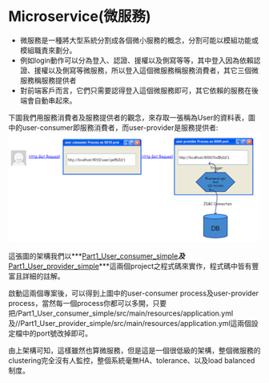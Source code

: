 # Microservice(微服務)
* 微服務是一種將大型系統分割成各個微小服務的概念，分割可能以模組功能或模組職責來劃分。
* 例如login動作可以分為登入、認證、援權以及側寫等等，其中登入因為依賴認證、援權以及側寫等微服務，所以登入這個微服務稱服務消費者，其它三個微服務稱服務提供者
* 對前端客戶而言，它們只需要認得登入這個微服務即可，其它依賴的服務在後端會自動串起來。

下圖我們用服務消費者及服務提供者的觀念，來存取一張稱為User的資料表，圖中的user-consumer即服務消費者，而user-provider是服務提供者:
![image alt text](./md_pic/1.png)

這張圖的架構我們以***[Part1_User_consumer_simple](../Part1_User_consumer_simple/)***及***[Part1_User_provider_simple](../Part1_User_provider_simple/)***這兩個project之程式碼來實作，程式碼中皆有豐富且詳細的註解。

啟動這兩個專案後，可以得到上圖中的user-consumer process及user-provider process，當然每一個process你都可以多開，只要把/Part1_User_consumer_simple/src/main/resources/application.yml及//Part1_User_provider_simple/src/main/resources/application.yml這兩個設定檔中的port號改掉即可。

由上架構可知，這樣雖然也算微服務，但是這是一個很低級的架構，整個微服務的clustering完全沒有人監控，整個系統毫無HA、tolerance、以及load balanced制度。
